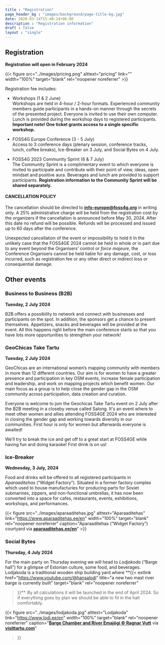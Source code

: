 ```yaml
---
title : "Registration"
page_header_bg : "images/background/page-title-bg.jpg"
date: 2020-03-14T15:40:24+06:00
description : "Registration information"
draft : false
layout : "single"
---
```


## Registration

**Registration will open in February 2024**

{{< figure
    src="../images/pricing.png"
    alttext="pricing"
    link=""
    width="100%"
    target="blank"
    rel="noopener noreferrer"
    >}}

Registration fee includes:

- Workshops (1 & 2 June)  
Workshops are held in 4-hour / 2-hour formats. Experienced community members guide
participants in a hands-on manner through the secrets of the presented project.
Everyone is invited to use their own computer. Lunch is provided during the
workshop days to registered participants.
**Important note! One ticket grants access to a single specific workshop.**

- FOSS4G Europe Conference (3 - 5 July)  
Access to 3 conference days (plenary session, conference tracks, lunch,
coffee breaks), Ice-Breaker on 3 July, and Social Bytes on 4 July.  

- FOSS4G 2023 Community Sprint (6 & 7 July)  
The Community Sprint is a complimentary event to which everyone is invited to
participate and contribute with their point of view, ideas, open mindset and
positive aura. Beverages and lunch are provided to support participants.
**Registration information to the Community Sprint will be shared separately.**

#### CANCELLATION POLICY

The cancellation should be directed to **info-europe@foss4g.org** in writing
only. A 25% administrative charge will be held from the registration cost by
the organizers if the cancellation is announced before May 30, 2024. After this
date no refund will be possible. Refunds will be processed and issued up to 60
days after the conference.

Unexpected cancellation of the event or impossibility to hold it
In the unlikely case that the FOSS4GE 2024 cannot be held in whole or in part
due to any event beyond the Organisers’ control or *force majeure*, the
Conference Organisers cannot be held liable for any damage, cost, or loss
incurred, such as registration fee or any other direct or indirect loss or
consequential damage.


## Other events
### Business to Business (B2B)
**Tuesday, 2 July 2024**

B2B offers a possibility to network and connect with businesses and participants
on the spot. In addition, the sponsors get a chance to present themselves.
Appetizers, snacks and beverages will be provided at the event. All this happens
right before the main conference starts so that you have lots more opportunities
to strengthen your network!


### GeoChicas Take Tartu
**Tuesday, 2 July 2024**

GeoChicas are an international women’s mapping community with members in more
than 12 different countries. Our aim is for women to have a greater presence and
participation in key OSM events, increase female participation and leadership,
and work on mapping projects which benefit women. Our main focus as a group is
to help close the gender gap in the OSM community across participation, data
creation and curation.

Everyone is welcome to join the Geochicas Take Tartu event on 2 July after the
B2B meeting in a closeby venue called Salong. It's an event where to meet other
women and allies attending FOSS4GE 2024 who are interested in closing the gender
gap and working towards diversity in our communities. First hour is only for
women but afterwards everyone is awaited!

We’ll try to break the ice and get off to a great start at FOSS4GE while having
fun and doing karaoke! First drink is on us!

### Ice-Breaker
**Wednesday, 3 July, 2024**

Food and drinks will be offered to all registered participants in _Aparaaditehas_
(“Widget Factory”). Situated in a former factory complex which used to house
manufacturies for producing parts for Soviet submarines, zippers, and
non-functional umbrellas, it has now been converted into a space for
cafes, restaurants, events, exhibitions, workshops, and performances.

{{< figure
    src="../images/aparaaditehas.jpg"
    alttext="Aparaaditehas"
    link="https://www.aparaaditehas.ee/en"
    width="100%"
    target="blank"
    rel="noopener noreferrer"
    caption="Aparaaditehas (“Widget Factory”) courtyard via [**aparaaditehas.ee/en**](https://www.aparaaditehas.ee/en)"
    >}}

### Social Bytes
**Thursday, 4 July 2024**

For the main party on Thursday evening we will head to _Lodjakoda_ (“Barge hall”)
for a glimpse of Estonian culture, some food, and beverages. Lodjakoda is a
traditional wooden ship building yard where
**{{<
    extlink href="https://www.youtube.com/@hansalodi"
    title="a new two mast river barge is currently built"
    target="blank"
    rel="noopener noreferrer"
>}}**. By all calculations it will be launched in the end of
April 2024. So if everything goes by plan we should be able to fit in the hall
comfortably.

{{< figure
    src="../images/lodjakoda.jpg"
    alttext="Lodjakoda"
    link="https://www.lodi.ee/en"
    width="100%"
    target="blank"
    rel="noopener noreferrer"
    caption="[**Barge Chamber and River Emajõgi © Ragnar Vutt**](https://www.flickr.com/photos/visittartu/51764618966/) via [**visittartu.com**](https://visittartu.com/)"
>}}
